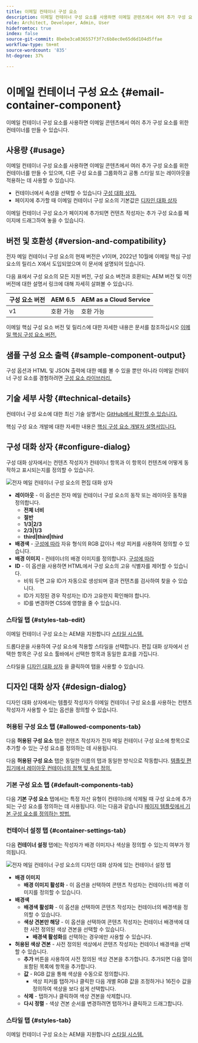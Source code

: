 ```yaml
---
title: 이메일 컨테이너 구성 요소
description: 이메일 컨테이너 구성 요소를 사용하면 이메일 콘텐츠에서 여러 추가 구성 요소를 위한 컨테이너를 만들 수 있습니다.
role: Architect, Developer, Admin, User
hidefromtoc: true
index: false
source-git-commit: 8bebe3ca036557f3f7c6b8ec0e65d6d104d5ffae
workflow-type: tm+mt
source-wordcount: '835'
ht-degree: 37%

---
```



# 이메일 컨테이너 구성 요소 {#email-container-component}

이메일 컨테이너 구성 요소를 사용하면 이메일 콘텐츠에서 여러 추가 구성 요소를 위한 컨테이너를 만들 수 있습니다.

## 사용량 {#usage}

이메일 컨테이너 구성 요소를 사용하면 이메일 콘텐츠에서 여러 추가 구성 요소를 위한 컨테이너를 만들 수 있으며, 다른 구성 요소를 그룹화하고 공통 스타일 또는 레이아웃을 적용하는 데 사용할 수 있습니다.

* 컨테이너에서 속성을 선택할 수 있습니다 [구성 대화 상자.](#configure-dialog)
* 페이지에 추가할 때 이메일 컨테이너 구성 요소의 기본값은 [디자인 대화 상자](#design-dialog)

이메일 컨테이너 구성 요소가 페이지에 추가되면 컨텐츠 작성자는 추가 구성 요소를 페이지에 드래그하여 놓을 수 있습니다.

## 버전 및 호환성 {#version-and-compatibility}

전자 메일 컨테이너 구성 요소의 현재 버전은 v1이며, 2022년 10월에 이메일 핵심 구성 요소의 릴리스 X에서 도입되었으며 이 문서에 설명되어 있습니다.

다음 표에서 구성 요소의 모든 지원 버전, 구성 요소 버전과 호환되는 AEM 버전 및 이전 버전에 대한 설명서 링크에 대해 자세히 살펴볼 수 있습니다.

| 구성 요소 버전 | AEM 6.5 | AEM as a Cloud Service |
|---|---|---|
| v1 | 호환 가능 | 호환 가능 |

이메일 핵심 구성 요소 버전 및 릴리스에 대한 자세한 내용은 문서를 참조하십시오 [이메일 핵심 구성 요소 버전.](/help/email/versions.md)

## 샘플 구성 요소 출력 {#sample-component-output}

구성 옵션과 HTML 및 JSON 출력에 대한 예를 볼 수 있을 뿐만 아니라 이메일 컨테이너 구성 요소를 경험하려면 [구성 요소 라이브러리.](https://adobe.com/go/aem_cmp_library_email_container)

## 기술 세부 사항 {#technical-details}

컨테이너 구성 요소에 대한 최신 기술 설명서는 [GitHub에서 확인할 수 있습니다.](https://adobe.com/go/aem_cmp_tech_email_container_v1)

핵심 구성 요소 개발에 대한 자세한 내용은 [핵심 구성 요소 개발자 설명서입니다.](/help/developing/overview.md)

## 구성 대화 상자 {#configure-dialog}

구성 대화 상자에서는 컨텐츠 작성자가 컨테이너 항목과 이 항목이 컨텐츠에 어떻게 동작하고 표시되는지를 정의할 수 있습니다.

![전자 메일 컨테이너 구성 요소의 편집 대화 상자](/help/email/assets/email-container-configure.png)

* **레이아웃** - 이 옵션은 전자 메일 컨테이너 구성 요소의 동작 또는 레이아웃 동작을 정의합니다.
   * **전체 너비**
   * **절반**
   * **1/3|2/3**
   * **2/3|1/3**
   * **third|third|third**
* **배경색** - [구성에 따라](#container-settings-tab) 자유 형식의 RGB 값이나 색상 피커를 사용하여 정의할 수 있습니다.
* **배경 이미지** - 컨테이너의 배경 이미지를 정의합니다. [구성에 따라](#container-settings-tab)
* **ID** - 이 옵션을 사용하면 HTML에서 구성 요소의 고유 식별자를 제어할 수 있습니다.
   * 비워 두면 고유 ID가 자동으로 생성되며 결과 컨텐츠를 검사하여 찾을 수 있습니다.
   * ID가 지정된 경우 작성자는 ID가 고유한지 확인해야 합니다.
   * ID를 변경하면 CSS에 영향을 줄 수 있습니다.

### 스타일 탭 {#styles-tab-edit}

이메일 컨테이너 구성 요소는 AEM을 지원합니다 [스타일 시스템.](/help/get-started/authoring.md#component-styling)

드롭다운을 사용하여 구성 요소에 적용할 스타일을 선택합니다. 편집 대화 상자에서 선택한 항목은 구성 요소 툴바에서 선택한 항목과 동일한 효과를 가집니다.

스타일을 [디자인 대화 상자](#design-dialog) 을 클릭하여 탭을 사용할 수 있습니다.

## 디자인 대화 상자 {#design-dialog}

디자인 대화 상자에서는 템플릿 작성자가 이메일 컨테이너 구성 요소를 사용하는 컨텐츠 작성자가 사용할 수 있는 옵션을 정의할 수 있습니다.

### 허용된 구성 요소 탭 {#allowed-components-tab}

다음 **허용된 구성 요소** 탭은 컨텐츠 작성자가 전자 메일 컨테이너 구성 요소에 항목으로 추가할 수 있는 구성 요소를 정의하는 데 사용됩니다.

다음 **허용된 구성 요소** 탭은 동일한 이름의 탭과 동일한 방식으로 작동합니다. [템플릿 편집기에서 레이아웃 컨테이너의 정책 및 속성 정의.](https://experienceleague.adobe.com/docs/experience-manager-cloud-service/sites/authoring/features/templates.html)

### 기본 구성 요소 탭 {#default-components-tab}

다음 **기본 구성 요소** 탭에서는 특정 자산 유형이 컨테이너에 삭제될 때 구성 요소에 추가되는 구성 요소를 정의하는 데 사용됩니다. 이는 다음과 같습니다 [페이지 템플릿에서 기본 구성 요소를 정의하는 방법.](https://experienceleague.adobe.com/docs/experience-manager-cloud-service/sites/authoring/features/templates.html)

### 컨테이너 설정 탭 {#container-settings-tab}

다음 **컨테이너 설정** 탭에는 작성자가 배경 이미지나 색상을 정의할 수 있는지 여부가 정의됩니다.

![전자 메일 컨테이너 구성 요소의 디자인 대화 상자에 있는 컨테이너 설정 탭](/help/email/assets/email-container-design-container-settings.png)

* **배경 이미지**
   * **배경 이미지 활성화** - 이 옵션을 선택하여 콘텐츠 작성자는 컨테이너의 배경 이미지를 정의할 수 있습니다.
* **배경색**
   * **배경색 활성화** - 이 옵션을 선택하여 콘텐츠 작성자는 컨테이너의 배경색을 정의할 수 있습니다.
   * **색상 견본만 해당** - 이 옵션을 선택하여 콘텐츠 작성자는 컨테이너 배경색에 대한 사전 정의된 색상 견본을 선택할 수 있습니다.
      * **배경색 활성화**&#x200B;를 선택하는 경우에만 사용할 수 있습니다.
* **허용된 색상 견본** - 사전 정의된 색상에서 콘텐츠 작성자는 컨테이너 배경색을 선택할 수 있습니다.
   * **추가** 버튼을 사용하여 사전 정의된 색상 견본을 추가합니다. 추가되면 다음 열이 포함된 목록에 항목을 추가합니다.
   * **값** - RGB 값을 통해 색상을 수동으로 정의합니다.
      * 색상 피커를 탭하거나 클릭한 다음 개별 RGB 값을 조정하거나 16진수 값을 정의하여 색상을 보다 쉽게 선택합니다.
   * **삭제** - 탭하거나 클릭하여 색상 견본을 삭제합니다.
   * **다시 정렬** - 색상 견본 순서를 변경하려면 탭하거나 클릭하고 드래그합니다.

### 스타일 탭 {#styles-tab}

이메일 컨테이너 구성 요소는 AEM을 지원합니다 [스타일 시스템.](/help/get-started/authoring.md#component-styling)